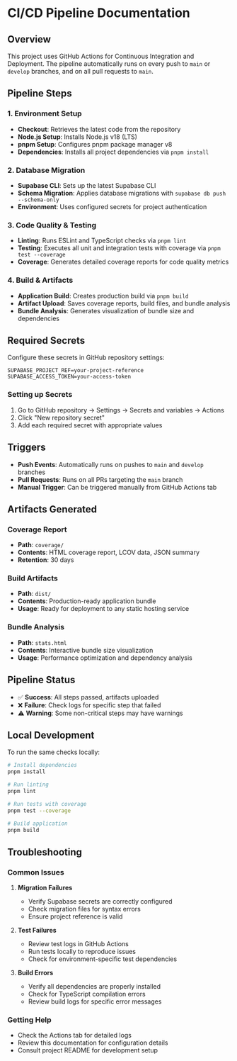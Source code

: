 
# CI/CD Pipeline Documentation

## Overview

This project uses GitHub Actions for Continuous Integration and Deployment. The pipeline automatically runs on every push to `main` or `develop` branches, and on all pull requests to `main`.

## Pipeline Steps

### 1. Environment Setup
- **Checkout**: Retrieves the latest code from the repository
- **Node.js Setup**: Installs Node.js v18 (LTS)
- **pnpm Setup**: Configures pnpm package manager v8
- **Dependencies**: Installs all project dependencies via `pnpm install`

### 2. Database Migration
- **Supabase CLI**: Sets up the latest Supabase CLI
- **Schema Migration**: Applies database migrations with `supabase db push --schema-only`
- **Environment**: Uses configured secrets for project authentication

### 3. Code Quality & Testing
- **Linting**: Runs ESLint and TypeScript checks via `pnpm lint`
- **Testing**: Executes all unit and integration tests with coverage via `pnpm test --coverage`
- **Coverage**: Generates detailed coverage reports for code quality metrics

### 4. Build & Artifacts
- **Application Build**: Creates production build via `pnpm build`
- **Artifact Upload**: Saves coverage reports, build files, and bundle analysis
- **Bundle Analysis**: Generates visualization of bundle size and dependencies

## Required Secrets

Configure these secrets in GitHub repository settings:

```
SUPABASE_PROJECT_REF=your-project-reference
SUPABASE_ACCESS_TOKEN=your-access-token
```

### Setting up Secrets
1. Go to GitHub repository → Settings → Secrets and variables → Actions
2. Click "New repository secret"
3. Add each required secret with appropriate values

## Triggers

- **Push Events**: Automatically runs on pushes to `main` and `develop` branches
- **Pull Requests**: Runs on all PRs targeting the `main` branch
- **Manual Trigger**: Can be triggered manually from GitHub Actions tab

## Artifacts Generated

### Coverage Report
- **Path**: `coverage/`
- **Contents**: HTML coverage report, LCOV data, JSON summary
- **Retention**: 30 days

### Build Artifacts
- **Path**: `dist/`
- **Contents**: Production-ready application bundle
- **Usage**: Ready for deployment to any static hosting service

### Bundle Analysis
- **Path**: `stats.html`
- **Contents**: Interactive bundle size visualization
- **Usage**: Performance optimization and dependency analysis

## Pipeline Status

- ✅ **Success**: All steps passed, artifacts uploaded
- ❌ **Failure**: Check logs for specific step that failed
- ⚠️ **Warning**: Some non-critical steps may have warnings

## Local Development

To run the same checks locally:

```bash
# Install dependencies
pnpm install

# Run linting
pnpm lint

# Run tests with coverage
pnpm test --coverage

# Build application
pnpm build
```

## Troubleshooting

### Common Issues

1. **Migration Failures**
   - Verify Supabase secrets are correctly configured
   - Check migration files for syntax errors
   - Ensure project reference is valid

2. **Test Failures**
   - Review test logs in GitHub Actions
   - Run tests locally to reproduce issues
   - Check for environment-specific test dependencies

3. **Build Errors**
   - Verify all dependencies are properly installed
   - Check for TypeScript compilation errors
   - Review build logs for specific error messages

### Getting Help

- Check the Actions tab for detailed logs
- Review this documentation for configuration details
- Consult project README for development setup
